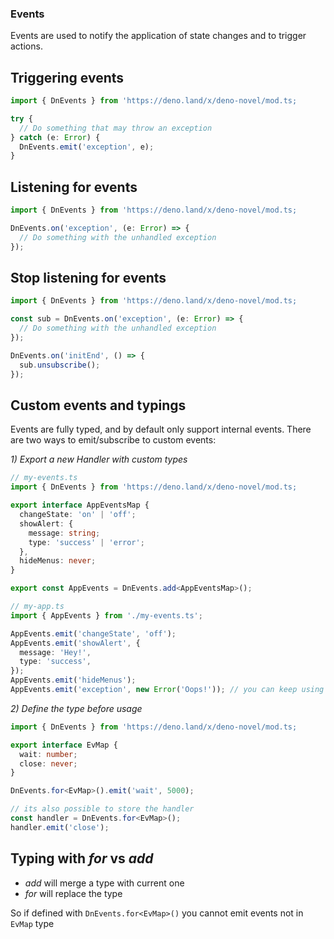 ### Events

Events are used to notify the application of state changes and to trigger actions.

## Triggering events

```ts
import { DnEvents } from 'https://deno.land/x/deno-novel/mod.ts;

try {
  // Do something that may throw an exception
} catch (e: Error) {
  DnEvents.emit('exception', e);
}
```
## Listening for events

```ts
import { DnEvents } from 'https://deno.land/x/deno-novel/mod.ts;

DnEvents.on('exception', (e: Error) => {
  // Do something with the unhandled exception
});
```

## Stop listening for events

```ts
import { DnEvents } from 'https://deno.land/x/deno-novel/mod.ts;

const sub = DnEvents.on('exception', (e: Error) => {
  // Do something with the unhandled exception
});

DnEvents.on('initEnd', () => {
  sub.unsubscribe();
});
```

## Custom events and typings

Events are fully typed, and by default only support internal events.
There are two ways to emit/subscribe to custom events:

*1) Export a new Handler with custom types*

```ts
// my-events.ts
import { DnEvents } from 'https://deno.land/x/deno-novel/mod.ts;

export interface AppEventsMap {
  changeState: 'on' | 'off';
  showAlert: {
    message: string;
    type: 'success' | 'error';
  },
  hideMenus: never;
}

export const AppEvents = DnEvents.add<AppEventsMap>();
```

```ts
// my-app.ts
import { AppEvents } from './my-events.ts';

AppEvents.emit('changeState', 'off');
AppEvents.emit('showAlert', {
  message: 'Hey!',
  type: 'success',
});
AppEvents.emit('hideMenus');
AppEvents.emit('exception', new Error('Oops!')); // you can keep using all other events
```

*2) Define the type before usage*

```ts
import { DnEvents } from 'https://deno.land/x/deno-novel/mod.ts;

export interface EvMap {
  wait: number;
  close: never;
}

DnEvents.for<EvMap>().emit('wait', 5000);

// its also possible to store the handler
const handler = DnEvents.for<EvMap>();
handler.emit('close');
```

## Typing  with *for* vs *add*

 - *add* will merge a type with current one
 - *for* will replace the type

So if defined with `DnEvents.for<EvMap>()` you cannot emit events not in `EvMap` type
